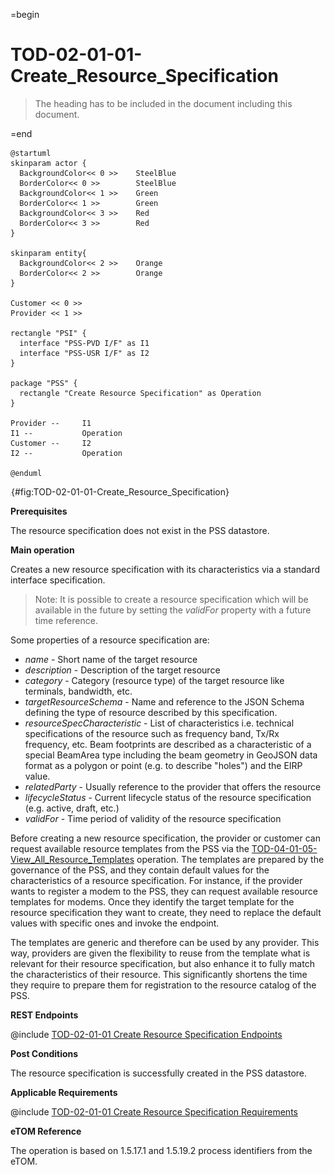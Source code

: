 =begin

# TOD-02-01-01-Create_Resource_Specification

> The heading has to be included in the document including this document.

=end

```plantuml
@startuml
skinparam actor {
  BackgroundColor<< 0 >> 	SteelBlue
  BorderColor<< 0 >> 		SteelBlue
  BackgroundColor<< 1 >> 	Green
  BorderColor<< 1 >> 		Green
  BackgroundColor<< 3 >> 	Red
  BorderColor<< 3 >> 		Red
}

skinparam entity{
  BackgroundColor<< 2 >> 	Orange
  BorderColor<< 2 >> 		Orange
}

Customer << 0 >>
Provider << 1 >>

rectangle "PSI" {
  interface "PSS-PVD I/F" as I1
  interface "PSS-USR I/F" as I2
}

package "PSS" {
  rectangle "Create Resource Specification" as Operation
}

Provider --	    I1
I1 --           Operation
Customer --     I2
I2 --           Operation

@enduml

```

![**TOD-02-01-01**: Create Resource Specification](../../common/pixel.png){#fig:TOD-02-01-01-Create_Resource_Specification}

**Prerequisites**

The resource specification does not exist in the PSS datastore.

**Main operation**

Creates a new resource specification with its characteristics via a standard interface specification.

> Note: It is possible to create a resource specification which will be available in the future by setting the *validFor* property with a future time reference.

Some properties of a resource specification are:

* *name* - Short name of the target resource
* *description* - Description of the target resource
* *category* - Category (resource type) of the target resource like terminals, bandwidth, etc.
* *targetResourceSchema* - Name and reference to the JSON Schema defining the type of resource described by this specification.
* *resourceSpecCharacteristic* - List of characteristics i.e. technical specifications of the resource such as frequency band, Tx/Rx frequency, etc. Beam footprints are described as a characteristic of a special BeamArea type including the beam geometry in GeoJSON data format as a polygon or point (e.g. to describe "holes") and the EIRP value.
* *relatedParty* - Usually reference to the provider that offers the resource
* *lifecycleStatus* - Current lifecycle status of the resource specification (e.g. active, draft, etc.)
* *validFor* - Time period of validity of the resource specification

Before creating a new resource specification, the provider or customer can request available resource templates from the PSS via the [TOD-04-01-05-View_All_Resource_Templates](TOD-04-01-05-View_All_Resource_Templates.md) operation.
The templates are prepared by the governance of the PSS, and they contain default values for the characteristics of a resource specification.
For instance, if the provider wants to register a modem to the PSS, they can request available resource templates for modems.
Once they identify the target template for the resource specification they want to create, they need to replace the default values with specific ones and invoke the endpoint.

The templates are generic and therefore can be used by any provider.
This way, providers are given the flexibility to reuse from the template what is relevant for their resource specification, but also enhance it to fully match the characteristics of their resource.
This significantly shortens the time they require to prepare them for registration to the resource catalog of the PSS.

**REST Endpoints**

@include [TOD-02-01-01 Create Resource Specification Endpoints](endpoints/TOD-02-01-01-Create_Resource_Specification-endpoints.md)

**Post Conditions**

The resource specification is successfully created in the PSS datastore.

**Applicable Requirements**

@include [TOD-02-01-01 Create Resource Specification Requirements](requirements/TOD-02-01-01-Create_Resource_Specification-requirements.md)

**eTOM Reference**

The operation is based on 1.5.17.1 and 1.5.19.2 process identifiers from the eTOM.

